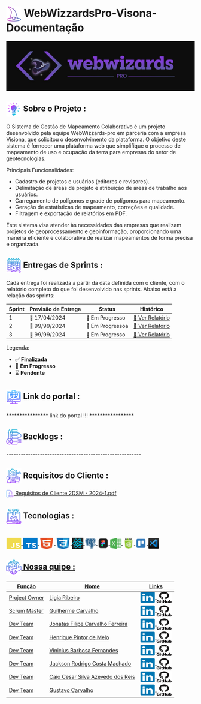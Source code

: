 
<div>
<h1>
<img style="vertical-align: middle" alt="WW" height="40" width="40" src="./icon/chapeu-de-bruxa.png"> WebWizzardsPro-Visona-Documentação
</h1>
<img style="vertical-align: middle" alt="logo-webwizzards" src="./icon/logoWebWizardsPro.jpg">
</div>

<div>
<h2>
<img style="vertical-align: middle" alt="WW" height="40" width="40" src="./icon/lampada.png"> Sobre o Projeto : 
</h2>
<p>
O Sistema de Gestão de Mapeamento Colaborativo é um projeto desenvolvido pela equipe WebWizzards-pro em parceria com a empresa Visiona, que solicitou o desenvolvimento da plataforma. O objetivo deste sistema é fornecer uma plataforma web que simplifique o processo de mapeamento de uso e ocupação da terra para empresas do setor de geotecnologias.

Principais Funcionalidades:

- Cadastro de projetos e usuários (editores e revisores).
- Delimitação de áreas de projeto e atribuição de áreas de trabalho aos usuários.
- Carregamento de polígonos e grade de polígonos para mapeamento.
- Geração de estatísticas de mapeamento, correções e qualidade.
- Filtragem e exportação de relatórios em PDF.

Este sistema visa atender às necessidades das empresas que realizam projetos de geoprocessamento e geoinformação, proporcionando uma maneira eficiente e colaborativa de realizar mapeamentos de forma precisa e organizada. 
</p>
</div>

<h2>
<img style="vertical-align: middle" alt="WW" height="40" width="40" src="./icon/cronograma.png"> Entregas de Sprints :
</h2>

Cada entrega foi realizada a partir da data definida com o cliente, com o relatório completo do que foi desenvolvido nas sprints. Abaixo está a relação das sprints:

| Sprint | Previsão de Entrega | Status | Histórico |
| ------ | -------------------- | ------ | --------- |
|   1    | 📅 17/04/2024        | :construction: Em Progresso | [:round_pushpin: Ver Relatório](./Sprint01.md  ) |
|   2    | 📅 99/99/2024       | :construction: Em Progressoa | [:round_pushpin: Ver Relatório](./Sprint02.md) |
|   3    | 📅 99/99/2024       | :construction: Em Progresso | [:round_pushpin: Ver Relatório](./Sprint03.md) |

Legenda:
- :white_check_mark: **Finalizada**
- :construction: **Em Progresso**
- :hourglass: **Pendente**


<div>
<h2>

<img style="vertical-align: middle" alt="WW" height="40" width="40" src="./icon/navegador-da-web.png"> Link do portal :

</h2>
****************  link do portal !!!  *****************
</div>





<div>
<h2>
<img style="vertical-align: middle" alt="WW" height="40" width="40" src="./icon/backlog.png"> Backlogs :
</h2>
--------------------------------------------------------
</div>


<div>
<h2>
<img style="vertical-align: middle" alt="WW" height="40" width="40" src="./icon/requisitos.png"> Requisitos do Cliente :
</h2>
<a href="./Requisitos de Cliente 2DSM - 2024-1.pdf"><img style="vertical-align: middle" alt="WW" height="20" width="20" src="./icon/baixar-pdf.png">  Requisitos de Cliente 2DSM - 2024-1.pdf</a>
</div>



<div>
<h2>

<img style="vertical-align: middle" alt="WW" height="40" width="40" src="./icon/tecnologia.png"> Tecnologias :

</h2>
</div>


<div>

<br>
<a href="https://www.javascript.com/"> <img align="center" alt="Js" height="30" width="40" src="https://raw.githubusercontent.com/devicons/devicon/master/icons/javascript/javascript-plain.svg">
</a>
<a href="https://www.typescriptlang.org/"><img align="center" alt="Ts" height="30" width="40" src="https://raw.githubusercontent.com/devicons/devicon/master/icons/typescript/typescript-plain.svg">
</a>
<a href="https://html.com/"><img align="center" alt="HTML" height="30" width="40" src="https://raw.githubusercontent.com/devicons/devicon/master/icons/html5/html5-original.svg">
</a>
<a href="https://css3.com/"><img align="center" alt="CSS" height="30" width="40" src="https://raw.githubusercontent.com/devicons/devicon/master/icons/css3/css3-original.svg">
</a>    
<a href=""><img align="center" alt="react" height="30" width="30" src="./icon/282599.webp">
</a>
<a href=""><img align="center" alt="postgres" height="30" width="30" 
src="./icon/postgres.png">
</a>
<a href=""><img align="center" alt="figma" height="30" width="30" src="./icon/figma.png">
</a>
<a href=""><img align="center" alt="excel" height="30" width="30" src="./icon/excel.png">
</a>
<a href=""><img align="center" alt="node.js" height="30" width="30" src="./icon/pngegg.png">
</a>
<a href=""><img align="center" alt="trello" height="30" width="30" src="./icon/trello_logo_icon_189227.png">
</a>
<a href=""><img align="center" alt="vs-code" height="30" width="30" src="./icon/visual-studio-code.1024x1014.png">
  
</div>

<div>
<h2>
<img style="vertical-align: middle" alt="WW" height="40" width="40" src="./icon/equipe.png"> Nossa quipe :
</h2>

| Função          | Nome                          | Links                                                                                                                         |
|-----------------|-------------------------------|-------------------------------------------------------------------------------------------------------------------------------|
| Project Owner   | Ligia Ribeiro                 | [<img align="center" alt="Linkedin" height="30" width="40" src="https://github.com/devicons/devicon/blob/master/icons/linkedin/linkedin-original.svg">](https://www.linkedin.com/in/liribeiro/) [<img align="center" alt="Github" height="30" width="40" src="https://github.com/devicons/devicon/blob/master/icons/github/github-original-wordmark.svg">](https://github.com/ligribeiro) |
| Scrum Master    | Guilherme Carvalho            | [<img align="center" alt="Linkedin" height="30" width="40" src="https://github.com/devicons/devicon/blob/master/icons/linkedin/linkedin-original.svg">](https://www.linkedin.com/in/guilherme-carvalho-1b8b08156/) [<img align="center" alt="Github" height="30" width="40" src="https://github.com/devicons/devicon/blob/master/icons/github/github-original-wordmark.svg">](https://github.com/cGuilhermec) |
| Dev Team        | Jonatas Filipe Carvalho Ferreira | [<img align="center" alt="Linkedin" height="30" width="40" src="https://github.com/devicons/devicon/blob/master/icons/linkedin/linkedin-original.svg">](https://www.linkedin.com/in/jonatas-filipe-aa4534165/) [<img align="center" alt="Github" height="30" width="40" src="https://github.com/devicons/devicon/blob/master/icons/github/github-original-wordmark.svg">](https://github.com/filipejonatas) |
| Dev Team        | Henrique Pintor de Melo       | [<img align="center" alt="Linkedin" height="30" width="40" src="https://github.com/devicons/devicon/blob/master/icons/linkedin/linkedin-original.svg">](https://www.linkedin.com/in/henrique-pintor-92448a28b/) [<img align="center" alt="Github" height="30" width="40" src="https://github.com/devicons/devicon/blob/master/icons/github/github-original-wordmark.svg">](https://github.com/HenriquePmelo) |
| Dev Team        | Vinicius Barbosa Fernandes    | [<img align="center" alt="Linkedin" height="30" width="40" src="https://github.com/devicons/devicon/blob/master/icons/linkedin/linkedin-original.svg">](https://www.linkedin.com/in/vinicius-fernandes-6088a323b/) [<img align="center" alt="Github" height="30" width="40" src="https://github.com/devicons/devicon/blob/master/icons/github/github-original-wordmark.svg">](https://github.com/Viniciusfernandes2) |
| Dev Team        | Jackson Rodrigo Costa Machado | [<img align="center" alt="Linkedin" height="30" width="40" src="https://github.com/devicons/devicon/blob/master/icons/linkedin/linkedin-original.svg">](https://www.linkedin.com/in/jackson-rodrigo-costa-machado-b636a84a/) [<img align="center" alt="Github" height="30" width="40" src="https://github.com/devicons/devicon/blob/master/icons/github/github-original-wordmark.svg">](https://github.com/jacksonrcmachado) |
| Dev Team        | Caio Cesar Silva Azevedo dos Reis | [<img align="center" alt="Linkedin" height="30" width="40" src="https://github.com/devicons/devicon/blob/master/icons/linkedin/linkedin-original.svg">](https://www.linkedin.com/in/caio-azevedo-dev/) [<img align="center" alt="Github" height="30" width="40" src="https://github.com/devicons/devicon/blob/master/icons/github/github-original-wordmark.svg">](https://github.com/CaiooAzevedoo) |
| Dev Team        | Gustavo Carvalho              | [<img align="center" alt="Linkedin" height="30" width="40" src="https://github.com/devicons/devicon/blob/master/icons/linkedin/linkedin-original.svg">](https://www.linkedin.com/in/gustavo-carvalho-73663514a/) [<img align="center" alt="Github" height="30" width="40" src="https://github.com/devicons/devicon/blob/master/icons/github/github-original-wordmark.svg">](https://github.com/xgustavu) |


